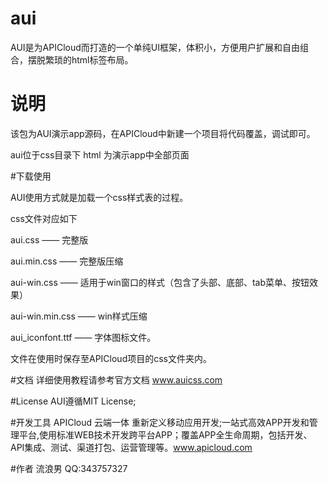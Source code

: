 # aui
AUI是为APICloud而打造的一个单纯UI框架，体积小，方便用户扩展和自由组合，摆脱繁琐的html标签布局。
# 说明
该包为AUI演示app源码，在APICloud中新建一个项目将代码覆盖，调试即可。

aui位于css目录下
html 为演示app中全部页面

#下载使用

AUI使用方式就是加载一个css样式表的过程。

css文件对应如下

aui.css  —— 完整版

aui.min.css —— 完整版压缩

aui-win.css —— 适用于win窗口的样式（包含了头部、底部、tab菜单、按钮效果）

aui-win.min.css —— win样式压缩

aui_iconfont.ttf —— 字体图标文件。

文件在使用时保存至APICloud项目的css文件夹内。

#文档
详细使用教程请参考官方文档
<a href="http://www.auicss.com">www.auicss.com</a>

#License
AUI遵循MIT License;

#开发工具
APICloud 云端一体 重新定义移动应用开发;一站式高效APP开发和管理平台,使用标准WEB技术开发跨平台APP；覆盖APP全生命周期，包括开发、API集成、测试、渠道打包、运营管理等。<a href="http://www.apicloud.com">www.apicloud.com</a>


#作者
流浪男 QQ:343757327
